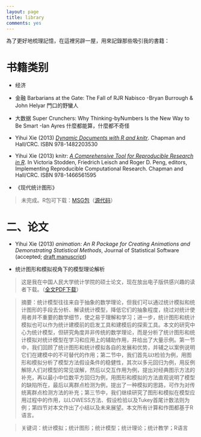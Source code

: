 ```yaml
---
layout: page
title: library
comments: yes
---
```


為了更好地梳理記憶，在這裡另辟一屋，用來記錄那些吸引我的書籍：

# 书籍类别

- 经济

- 金融
Barbarians at the Gate: The Fall of RJR Nabisco -Bryan Burrough & John Helyar 門口的野蠻人 
- 大数据
Super Crunchers: Why Thinking-byNumbers Is the New Way to Be Smart -Ian Ayres 什麼都能算，什麼都不奇怪

- Yihui Xie (2013) [_Dynamic Documents with R and knitr_](http://www.crcpress.com/product/isbn/9781482203530). Chapman and Hall/CRC. ISBN 978-1482203530
- Yihui Xie (2013) knitr: [_A Comprehensive Tool for Reproducible Research in R_](http://www.crcpress.com/product/isbn/9781466561595). In Victoria Stodden, Friedrich Leisch and Roger D. Peng, editors, Implementing Reproducible Computational Research. Chapman and Hall/CRC. ISBN 978-1466561595
- 《现代统计图形》

> 未完成。R包可下载：[MSG包](http://cran.r-project.org/package=MSG)（[源代码](http://github.com/yihui/MSG)）


# 二、论文

- Yihui Xie (2013) _animation: An R Package for Creating Animations and Demonstrating Statistical Methods_, Journal of Statistical Software (accepted; [draft manuscript](https://github.com/downloads/yihui/yihui.github.com/JSS-animation-2012-Yihui-Xie.pdf))

- 统计图形和模拟视角下的模型理论解析

> 这是我在中国人民大学统计学院的硕士论文，现在放出电子版供感兴趣的读者下载。（[全文PDF下载](https://github.com/downloads/yihui/yihui.github.com/master-thesis-Yihui-Xie.pdf)）

> 摘要：统计模型往往来自于抽象的数学理论，但我们可以通过统计模拟和统计图形的手段去分析、解读统计模型，降低它们的抽象程度，绕过对统计使用者并不重要的数学细节，使之易于理解和学习；进一步，统计图形和统计模拟也可以作为统计建模前的启发工具和建模后的探索工具。本文的研究中心为统计模型，但研究角度并非传统的数学理论，而是分析了统计图形和统计模拟对统计模型在学习和应用上的辅助作用，并给出了大量示例。第一节中，我们回顾了统计图形和统计模拟各自的发展和优势，并辅之以案例说明它们在建模中的不可替代的作用；第二节中，我们首先以t检验为例，用图形和模拟分析了模型方法假设条件的稳健性，其次以多元回归为例，用反例解除人们对模型的常见误解，然后以交互作用为例，提出对经典图示方法的补充，再以最小中位数平方回归为例，用图形和模拟的方法直观说明了模型的缺陷所在，最后以离群点检测为例，提出了一种模拟的思路，可作为对传统离群点检测方法的补充；第三节中，我们继续研究了图形和模拟在模型应用过程中的作用，以LOWESS方法、假设检验以及Tukey首尾计数法则为例；第四节对本文作出了小结以及未来展望。本文所有计算和作图都基于R语言。

> 关键词：统计模拟；统计图形；统计模型；统计理论；统计教学；R语言

